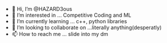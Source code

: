 - 👋 Hi, I’m @HAZARD3ous
- 👀 I’m interested in ... Competitive Coding and ML
- 🌱 I’m currently learning ... c++, python libraries
- 💞️ I’m looking to collaborate on ...literally anything(desperatly)
- 📫 How to reach me ... slide into my dm 

<!---
HAZARD3ous/HAZARD3ous is a ✨ special ✨ repository because its `README.md` (this file) appears on your GitHub profile.
You can click the Preview link to take a look at your changes.
--->
